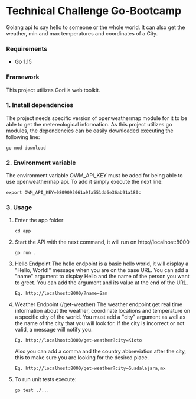 # Technical Challenge Go-Bootcamp

Golang api to say hello to someone or the whole world.
It can also get the weather, min and max temperatures and coordinates of a City.

### Requirements

* Go 1.15

### Framework

This project utilizes Gorilla web toolkit.

### 1. Install dependencies

The project needs specific version of openweathermap module for it to be able to get the metereological information.
As this project utilizes go modules, the dependencies can be easily downloaded executing the following line:
```
go mod download
```

### 2. Environment variable

The environment variable OWM_API_KEY must be aded for being able to use openweathermap api. 
To add it simply execute the next line:
```
export OWM_API_KEY=0809093061a9fa551dd6e36ab91a180c
```

### 3. Usage

1. Enter the app folder
   ```
   cd app
   ```

2. Start the API with the next command, it will run on http://localhost:8000
   ```
   go run .
   ```

3. Hello Endpoint
   The hello endpoint is a basic hello world, it will display a "Hello, World!" message when you are on the base URL.
   You can add a "name" argument to display Hello and the name of the person you want to greet. You can add the argument and its value
   at the end of the URL.
   ```
   Eg. http://localhost:8000/?name=Sam
   ```
   
4. Weather Endpoint (/get-weather)
   The weather endpoint get real time information about the weather, coordinate locations and temperature on a specific city of the world.
   You must add a "city" argument as well as the name of the city that you will look for. If the city is incorrect or not valid, a message will notify you.
   ```
   Eg. http://localhost:8000/get-weather?city=Kioto
   ```
   Also you can add a comma and the country abbreviation after the city, this to make sure you are looking for the desired place.
   ```
   Eg. http://localhost:8000/get-weather?city=Guadalajara,mx
   ```

5. To run unit tests execute:
   ```
   go test ./...
   ```